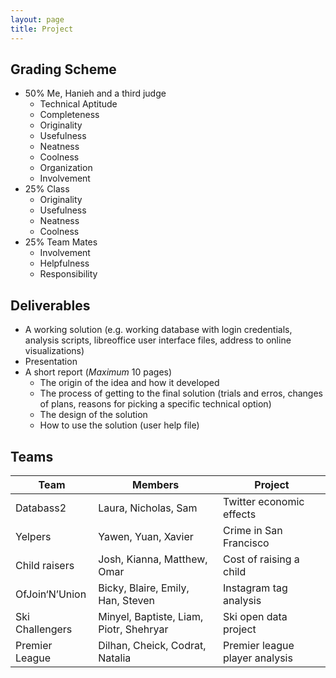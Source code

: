 ```yaml
---
layout: page
title: Project
---
```


## Grading Scheme

* 50% Me, Hanieh and a third judge
	* Technical Aptitude
	* Completeness
	* Originality
	* Usefulness
	* Neatness
	* Coolness
	* Organization
	* Involvement
* 25% Class
	* Originality
	* Usefulness
	* Neatness
	* Coolness
* 25% Team Mates
	* Involvement
	* Helpfulness
	* Responsibility

## Deliverables

* A working solution (e.g. working database with login credentials, analysis scripts, libreoffice user interface files, address to online visualizations)
* Presentation
* A short report (_Maximum_ 10 pages)
	* The origin of the idea and how it developed
	* The process of getting to the final solution (trials and erros, changes of plans, reasons for picking a specific technical option)
	* The design of the solution
	* How to use the solution (user help file)

## Teams

__Team__ | __Members__ | __Project__
--- | --- | ---
Databass2 | Laura, Nicholas, Sam | Twitter economic effects
Yelpers | Yawen, Yuan, Xavier | Crime in San Francisco
Child raisers | Josh, Kianna, Matthew, Omar | Cost of raising a child
OfJoin‘N’Union | Bicky, Blaire, Emily, Han, Steven | Instagram tag analysis
Ski Challengers | Minyel, Baptiste, Liam, Piotr, Shehryar | Ski open data project
Premier League| Dilhan, Cheick, Codrat, Natalia | Premier league player analysis

